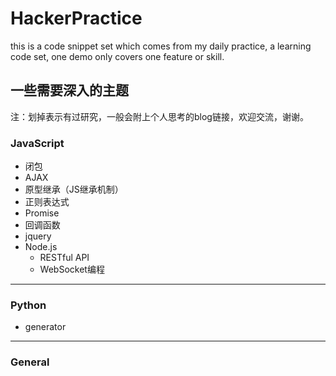 # HackerPractice
this is a code snippet set which comes from my daily practice,
a learning code set, one demo only covers one feature or skill.

## 一些需要深入的主题

注：划掉表示有过研究，一般会附上个人思考的blog链接，欢迎交流，谢谢。

### JavaScript

* 闭包 
* AJAX
* 原型继承（JS继承机制）
* 正则表达式
* Promise
* 回调函数
* jquery
* Node.js
 	* RESTful API
 	* WebSocket编程

---


### Python

* generator

---
### General